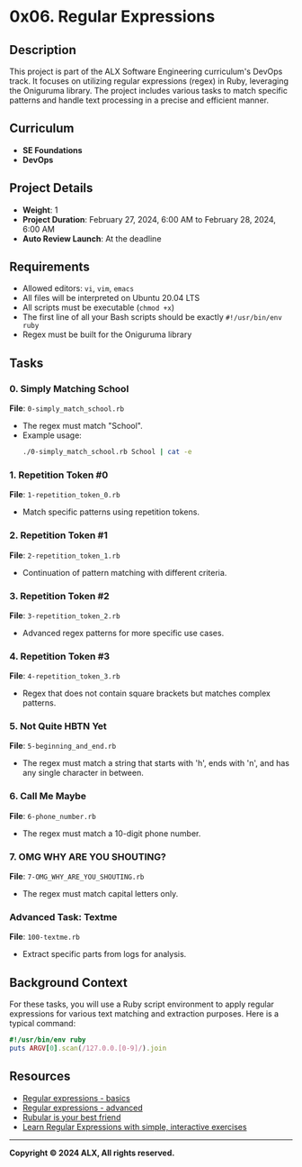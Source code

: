 # 0x06. Regular Expressions

## Description

This project is part of the ALX Software Engineering curriculum's DevOps track. It focuses on utilizing regular expressions (regex) in Ruby, leveraging the Oniguruma library. The project includes various tasks to match specific patterns and handle text processing in a precise and efficient manner.

## Curriculum

- **SE Foundations**
- **DevOps**

## Project Details

- **Weight**: 1
- **Project Duration**: February 27, 2024, 6:00 AM to February 28, 2024, 6:00 AM
- **Auto Review Launch**: At the deadline

## Requirements

- Allowed editors: `vi`, `vim`, `emacs`
- All files will be interpreted on Ubuntu 20.04 LTS
- All scripts must be executable (`chmod +x`)
- The first line of all your Bash scripts should be exactly `#!/usr/bin/env ruby`
- Regex must be built for the Oniguruma library

## Tasks

### 0. Simply Matching School

**File**: `0-simply_match_school.rb`

- The regex must match "School".
- Example usage:
  ```bash
  ./0-simply_match_school.rb School | cat -e
  ```



### 1. Repetition Token #0

**File**: `1-repetition_token_0.rb`

- Match specific patterns using repetition tokens.

### 2. Repetition Token #1

**File**: `2-repetition_token_1.rb`

- Continuation of pattern matching with different criteria.

### 3. Repetition Token #2

**File**: `3-repetition_token_2.rb`

- Advanced regex patterns for more specific use cases.

### 4. Repetition Token #3

**File**: `4-repetition_token_3.rb`

- Regex that does not contain square brackets but matches complex patterns.

### 5. Not Quite HBTN Yet

**File**: `5-beginning_and_end.rb`

- The regex must match a string that starts with 'h', ends with 'n', and has any single character in between.

### 6. Call Me Maybe

**File**: `6-phone_number.rb`

- The regex must match a 10-digit phone number.

### 7. OMG WHY ARE YOU SHOUTING?

**File**: `7-OMG_WHY_ARE_YOU_SHOUTING.rb`

- The regex must match capital letters only.

### Advanced Task: Textme

**File**: `100-textme.rb`

- Extract specific parts from logs for analysis.

## Background Context

For these tasks, you will use a Ruby script environment to apply regular expressions for various text matching and extraction purposes. Here is a typical command:

```ruby
#!/usr/bin/env ruby
puts ARGV[0].scan(/127.0.0.[0-9]/).join
```

## Resources

- [Regular expressions - basics](https://www.slideshare.net/neha_jain/introducing-regular-expressions)
- [Regular expressions - advanced](https://www.slideshare.net/neha_jain/advanced-regular-expressions-80296518)
- [Rubular is your best friend](https://rubular.com)
- [Learn Regular Expressions with simple, interactive exercises](https://blog.codinghorror.com/regular-expressions-now-you-have-two-problems/)

---

**Copyright © 2024 ALX, All rights reserved.**

